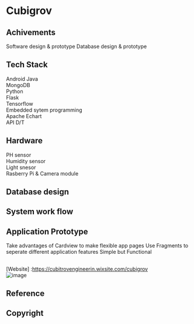 # Cubigrov
## Achivements
Software design & prototype
Database design & prototype

## Tech Stack
Android Java  
MongoDB  
Python   
Flask  
Tensorflow  
Embedded sytem programming  
Apache Echart  
API D/T

## Hardware
PH sensor  
Humidity sensor  
Light snesor  
Rasberry Pi & Camera module  

## Database design

## System work flow

## Application Prototype
Take advantages of Cardview to make flexible app pages
Use Fragments to seperate different application features 
Simple but Functional
##
[Website] :https://cubitrovengineerin.wixsite.com/cubigrov  
![image](https://user-images.githubusercontent.com/42330996/214218029-d312e876-1899-4585-ad0b-b8bc4d6d669d.png)


## Reference

## Copyright


 
